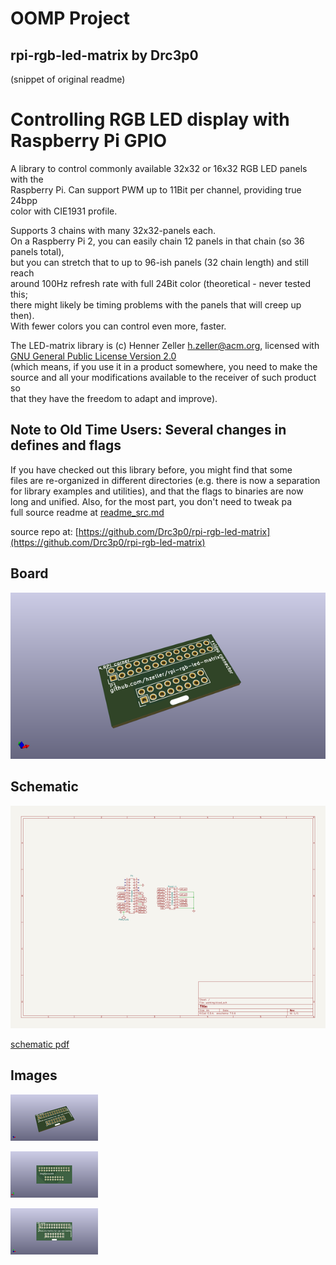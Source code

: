 # OOMP Project  
## rpi-rgb-led-matrix  by Drc3p0  
  
(snippet of original readme)  
  
Controlling RGB LED display with Raspberry Pi GPIO  
==================================================  
  
A library to control commonly available 32x32 or 16x32 RGB LED panels with the  
Raspberry Pi. Can support PWM up to 11Bit per channel, providing true 24bpp  
color with CIE1931 profile.  
  
Supports 3 chains with many 32x32-panels each.  
On a Raspberry Pi 2, you can easily chain 12 panels in that chain (so 36 panels total),  
but you can stretch that to up to 96-ish panels (32 chain length) and still reach  
around 100Hz refresh rate with full 24Bit color (theoretical - never tested this;  
there might likely be timing problems with the panels that will creep up then).  
With fewer colors you can control even more, faster.  
  
The LED-matrix library is (c) Henner Zeller <h.zeller@acm.org>, licensed with  
[GNU General Public License Version 2.0](http://www.gnu.org/licenses/gpl-2.0.txt)  
(which means, if you use it in a product somewhere, you need to make the  
source and all your modifications available to the receiver of such product so  
that they have the freedom to adapt and improve).  
  
Note to Old Time Users: Several changes in defines and flags  
------------------------------------------------------------  
If you have checked out this library before, you might find that some  
files are re-organized in different directories (e.g. there is now a separation  
for library examples and utilities), and that the flags to binaries are now  
long and unified. Also, for the most part, you don't need to tweak pa  
  full source readme at [readme_src.md](readme_src.md)  
  
source repo at: [https://github.com/Drc3p0/rpi-rgb-led-matrix](https://github.com/Drc3p0/rpi-rgb-led-matrix)  
## Board  
  
[![working_3d.png](working_3d_600.png)](working_3d.png)  
## Schematic  
  
[![working_schematic.png](working_schematic_600.png)](working_schematic.png)  
  
[schematic pdf](working_schematic.pdf)  
## Images  
  
[![working_3d.png](working_3d_140.png)](working_3d.png)  
  
[![working_3d_back.png](working_3d_back_140.png)](working_3d_back.png)  
  
[![working_3d_front.png](working_3d_front_140.png)](working_3d_front.png)  
